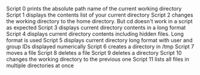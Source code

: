 Script 0 prints the absolute path name of the current working directory
Script 1 displays the contents list of your current directory
Script 2 changes the working directory to the home directory. But cd doesn't work in a script as expected
Script 3 displays current directory contents in a long format
Script 4 displays current directory contents including hidden files. Long format is used
Script 5 displays current directory long format with user and group IDs displayed numerically
Script 6 creates a directory in /tmp
Script 7 moves a file
Script 8 deletes a file
Script 9 deletes a directory
Script 10 changes the working directory to the previous one
Script 11 lists all files in multiple directories at once

